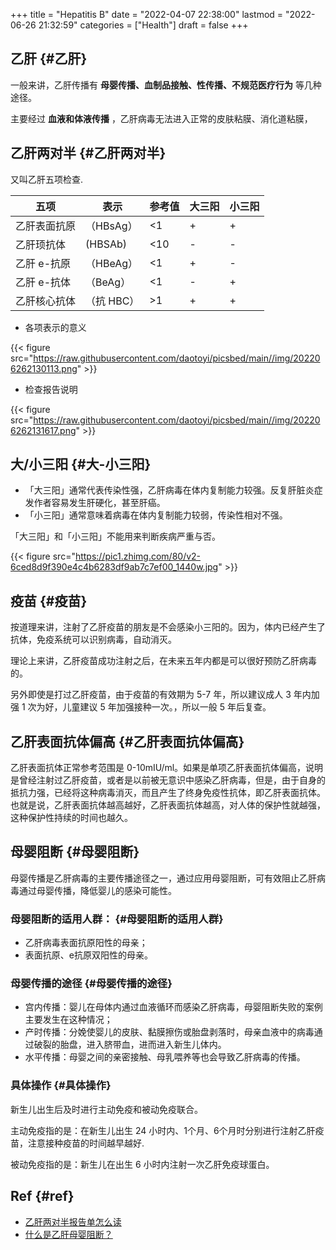 +++
title = "Hepatitis B"
date = "2022-04-07 22:38:00"
lastmod = "2022-06-26 21:32:59"
categories = ["Health"]
draft = false
+++

## 乙肝 {#乙肝}

一般来讲，乙肝传播有 **母婴传播、血制品接触、性传播、不规范医疗行为** 等几种途径。

主要经过 **血液和体液传播** ，乙肝病毒无法进入正常的皮肤粘膜、消化道粘膜，


## **乙肝两对半** {#乙肝两对半}

又叫乙肝五项检查.

| 五项    | 表示    | 参考值 | 大三阳 | 小三阳 |
|-------|-------|-----|-----|-----|
| 乙肝表面抗原 | （HBsAg） | &lt;1  | +   | +   |
| 乙肝顼抗体 | (HBSAb) | &lt;10 | -   | -   |
| 乙肝 e-抗原 | （HBeAg） | &lt;1  | +   | -   |
| 乙肝 e-抗体 | （BeAg） | &lt;1  | -   | +   |
| 乙肝核心抗体 | （抗 HBC） | &gt;1  | +   | +   |

-   各项表示的意义

{{< figure src="https://raw.githubusercontent.com/daotoyi/picsbed/main//img/202206262130113.png" >}}

-   检查报告说明

{{< figure src="https://raw.githubusercontent.com/daotoyi/picsbed/main//img/202206262131617.png" >}}


## 大/小三阳 {#大-小三阳}

-   「大三阳」通常代表传染性强，乙肝病毒在体内复制能力较强。反复肝脏炎症发作者容易发生肝硬化，甚至肝癌。
-   「小三阳」通常意味着病毒在体内复制能力较弱，传染性相对不强。

「大三阳」和「小三阳」不能用来判断疾病严重与否。

{{< figure src="https://pic1.zhimg.com/80/v2-6ced8d9f390e4c4b6283df9ab7c7ef00_1440w.jpg" >}}


## 疫苗 {#疫苗}

按道理来讲，注射了乙肝疫苗的朋友是不会感染小三阳的。因为，体内已经产生了抗体，免疫系统可以识别病毒，自动消灭。

理论上来讲，乙肝疫苗成功注射之后，在未来五年内都是可以很好预防乙肝病毒的。

另外即使是打过乙肝疫苗，由于疫苗的有效期为 5-7 年，所以建议成人 3 年内加强 1 次为好，儿童建议 5 年加强接种一次。，所以一般 5 年后复查。


## 乙肝表面抗体偏高 {#乙肝表面抗体偏高}

乙肝表面抗体正常参考范围是 0-10mIU/ml。如果是单项乙肝表面抗体偏高，说明是曾经注射过乙肝疫苗，或者是以前被无意识中感染乙肝病毒，但是，由于自身的抵抗力强，已经将这种病毒消灭，而且产生了终身免疫性抗体，即乙肝表面抗体。也就是说，乙肝表面抗体越高越好，乙肝表面抗体越高，对人体的保护性就越强，这种保护性持续的时间也越久。


## 母婴阻断 {#母婴阻断}

母婴传播是乙肝病毒的主要传播途径之一，通过应用母婴阻断，可有效阻止乙肝病毒通过母婴传播，降低婴儿的感染可能性。


### 母婴阻断的适用人群： {#母婴阻断的适用人群}

-   乙肝病毒表面抗原阳性的母亲；
-   表面抗原、e抗原双阳性的母亲。


### 母婴传播的途径 {#母婴传播的途径}

-   宫内传播：婴儿在母体内通过血液循环而感染乙肝病毒，母婴阻断失败的案例主要发生在这种情况；
-   产时传播：分娩使婴儿的皮肤、黏膜擦伤或胎盘剥落时，母亲血液中的病毒通过破裂的胎盘，进入脐带血，进而进入新生儿体内。
-   水平传播：母婴之间的亲密接触、母乳喂养等也会导致乙肝病毒的传播。


### 具体操作 {#具体操作}

新生儿出生后及时进行主动免疫和被动免疫联合。

主动免疫指的是：在新生儿出生 24 小时内、1个月、6个月时分别进行注射乙肝疫苗，注意接种疫苗的时间越早越好.

被动免疫指的是：新生儿在出生 6 小时内注射一次乙肝免疫球蛋白。


## Ref {#ref}

-   [乙肝两对半报告单怎么读](http://med.china.com.cn/content/pid/328196/tid/1026)
-   [什么是乙肝母婴阻断？](https://zhuanlan.zhihu.com/p/31522960)
